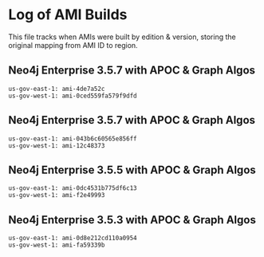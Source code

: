 # Log of AMI Builds

This file tracks when AMIs were built by edition & version, storing the original mapping
from AMI ID to region.

## Neo4j Enterprise 3.5.7 with APOC & Graph Algos

```
us-gov-east-1: ami-4de7a52c
us-gov-west-1: ami-0ced559fa579f9dfd
```

## Neo4j Enterprise 3.5.7 with APOC & Graph Algos

```
us-gov-east-1: ami-043b6c60565e856ff
us-gov-west-1: ami-12c48373
```

## Neo4j Enterprise 3.5.5 with APOC & Graph Algos

```
us-gov-east-1: ami-0dc4531b775df6c13
us-gov-west-1: ami-f2e49993
```

## Neo4j Enterprise 3.5.3 with APOC & Graph Algos

```
us-gov-east-1: ami-0d8e212cd110a0954
us-gov-west-1: ami-fa59339b
```
